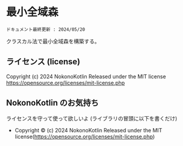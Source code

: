 # 最小全域森
`ドキュメント最終更新 : 2024/05/20`

クラスカル法で最小全域森を構築する。

## ライセンス (license)
Copyright (c) 2024 NokonoKotlin
Released under the MIT license
https://opensource.org/licenses/mit-license.php


## NokonoKotlin のお気持ち
ライセンスを守って使って欲しいよ (ライブラリの冒頭に以下を書くだけ)
- Copyright ©️ (c) 2024 NokonoKotlin Released under the MIT license(https://opensource.org/licenses/mit-license.php)


